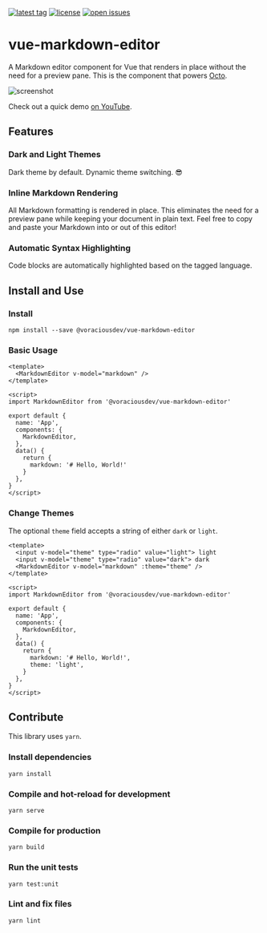 [![latest tag](https://img.shields.io/github/v/tag/voraciousdev/vue-markdown-editor?color=blue&label=latest%20tag&sort=semver)](https://github.com/voraciousdev/vue-markdown-editor/releases)
[![license](https://img.shields.io/github/license/voraciousdev/vue-markdown-editor)](https://github.com/voraciousdev/vue-markdown-editor/blob/master/LICENSE)
[![open issues](https://img.shields.io/github/issues-raw/voraciousdev/vue-markdown-editor)](https://github.com/voraciousdev/vue-markdown-editor/issues)

# vue-markdown-editor

A Markdown editor component for Vue that renders in place without the need for a preview pane. This is the component that powers [Octo](https://github.com/voraciousdev/octo).

![screenshot](https://i.imgur.com/H5NZj8Q.gif)

Check out a quick demo [on YouTube](https://youtu.be/LfhkoCAK6aA).

## Features

### Dark and Light Themes

Dark theme by default. Dynamic theme switching. 😎

### Inline Markdown Rendering

All Markdown formatting is rendered in place. This eliminates the need for a preview pane while keeping your document in plain text. Feel free to copy and paste your Markdown into or out of this editor!

### Automatic Syntax Highlighting

Code blocks are automatically highlighted based on the tagged language.

## Install and Use

### Install

```shell
npm install --save @voraciousdev/vue-markdown-editor
```

### Basic Usage

```vue
<template>
  <MarkdownEditor v-model="markdown" />
</template>

<script>
import MarkdownEditor from '@voraciousdev/vue-markdown-editor'

export default {
  name: 'App',
  components: {
    MarkdownEditor,
  },
  data() {
    return {
      markdown: '# Hello, World!'
    }
  },
}
</script>
```

### Change Themes

The optional `theme` field accepts a string of either `dark` or `light`.

```vue
<template>
  <input v-model="theme" type="radio" value="light"> light
  <input v-model="theme" type="radio" value="dark"> dark
  <MarkdownEditor v-model="markdown" :theme="theme" />
</template>

<script>
import MarkdownEditor from '@voraciousdev/vue-markdown-editor'

export default {
  name: 'App',
  components: {
    MarkdownEditor,
  },
  data() {
    return {
      markdown: '# Hello, World!',
      theme: 'light',
    }
  },
}
</script>
```

## Contribute

This library uses `yarn`.

### Install dependencies

```shell
yarn install
```

### Compile and hot-reload for development

```shell
yarn serve
```

### Compile for production

```shell
yarn build
```

### Run the unit tests

```shell
yarn test:unit
```

### Lint and fix files

```shell
yarn lint
```
